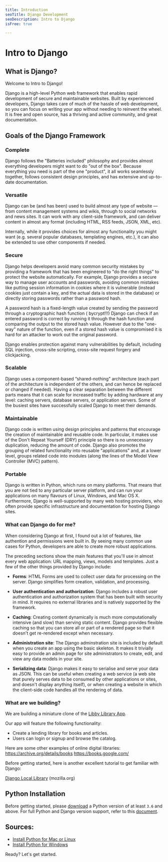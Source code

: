 ```yaml
---
title: Introduction
seoTitle: Django Development
seoDescription: Intro to Django
isFree: true

---
```


# Intro to Django

## What is Django?

Welcome to Intro to Django!

Django is a high-level Python web framework that enables rapid development of secure and maintainable websites. Built by experienced developers, Django takes care of much of the hassle of web development, so you can focus on writing your app without needing to reinvent the wheel. It is free and open source, has a thriving and active community, and great documentation.

## Goals of the Django Framework

### Complete
Django follows the "Batteries included" philosophy and provides almost everything developers might want to do "out of the box". Because everything you need is part of the one "product", it all works seamlessly together, follows consistent design principles, and has extensive and up-to-date documentation.

### Versatile
Django can be (and has been) used to build almost any type of website — from content management systems and wikis, through to social networks and news sites. It can work with any client-side framework, and can deliver content in almost any format (including HTML, RSS feeds, JSON, XML, etc). 

Internally, while it provides choices for almost any functionality you might want (e.g. several popular databases, templating engines, etc.), it can also be extended to use other components if needed.

### Secure
Django helps developers avoid many common security mistakes by providing a framework that has been engineered to "do the right things" to protect the website automatically. For example, Django provides a secure way to manage user accounts and passwords, avoiding common mistakes like putting session information in cookies where it is vulnerable (instead cookies just contain a key, and the actual data is stored in the database) or directly storing passwords rather than a password hash.

A password hash is a fixed-length value created by sending the password through a cryptographic hash function ( bycrypt!!!)  Django can check if an entered password is correct by running it through the hash function and comparing the output to the stored hash value. However due to the "one-way" nature of the function, even if a stored hash value is compromised it is hard for an attacker to work out the original password.

Django enables protection against many vulnerabilities by default, including SQL injection, cross-site scripting, cross-site request forgery and clickjacking.

### Scalable
Django uses a component-based “shared-nothing” architecture (each part of the architecture is independent of the others, and can hence be replaced or changed if needed). Having a clear separation between the different parts means that it can scale for increased traffic by adding hardware at any level: caching servers, database servers, or application servers. Some of the busiest sites have successfully scaled Django to meet their demands.

### Maintainable
Django code is written using design principles and patterns that encourage the creation of maintainable and reusable code. In particular, it makes use of the Don't Repeat Yourself (DRY) principle so there is no unnecessary duplication, reducing the amount of code. Django also promotes the grouping of related functionality into reusable "applications" and, at a lower level, groups related code into modules (along the lines of the Model View Controller (MVC) pattern).

### Portable
Django is written in Python, which runs on many platforms. That means that you are not tied to any particular server platform, and can run your applications on many flavours of Linux, Windows, and Mac OS X. Furthermore, Django is well-supported by many web hosting providers, who often provide specific infrastructure and documentation for hosting Django sites.

### What can Django do for me?

When considering Django at first, I found out a lot of features, like authention and permissions were built in. By seeing many common use cases for Python, developers are able to create more robust applications.

The preceding sections show the main features that you'll use in almost every web application: URL mapping, views, models and templates. Just a few of the other things provided by Django include:

- **Forms**: HTML Forms are used to collect user data for processing on the server. Django simplifies form creation, validation, and processing.

- **User authentication and authorization**: Django includes a robust user authentication and authorization system that has been built with security in mind. It requires no external libraries and is natively supported by the framework.

- **Caching**: Creating content dynamically is much more computationally intensive (and slow) than serving static content. Django provides flexible caching so that you can store all or part of a rendered page so that it doesn't get re-rendered except when necessary.

- **Administration site**: The Django adminstration site is included by default when you create an app using the basic skeleton. It makes it trivially easy to provide an admin page for site administrators to create, edit, and view any data models in your site.

- **Serializing data**: Django makes it easy to serialise and serve your data as JSON. This can be useful when creating a web service (a web site that purely serves data to be consumed by other applications or sites, and doesn't display anything itself), or when creating a website in which the client-side code handles all the rendering of data.

### What are we building?

We are building a miniature clone of the [Libby Library App](https://libbyapp.com).

Our app will feature the following functionality:
- Create a lending library for books and articles.
- Users can login or signup and browse the catalog.

Here are some other examples of online digital libraries:
https://archive.org/details/books
https://books.google.com/

Before getting started, here is another excellent tutorial to get familiar with Django:

[Django Local Library](https://developer.mozilla.org/en-US/docs/Learn/Server-side/Django) (mozilla.org)

## Python Installation

Before getting started, please [download](https://www.python.org/downloads/) a Python version of at least `3.6` and above. For full Python and Django version support, refer to this [document](https://docs.djangoproject.com/en/3.0/faq/install/#what-python-version-can-i-use-with-django).

## Sources:

- [Install Python for Mac or Linux](https://www.codingforentrepreneurs.com/blog/install-django-on-mac-or-linux)
- [Install Python for Windows](https://www.codingforentrepreneurs.com/blog/install-python-django-on-windows)

Ready? Let's get started.